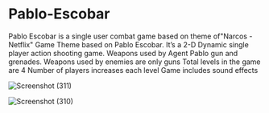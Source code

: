 # Pablo-Escobar
Pablo Escobar  is a single user combat game based on theme of"Narcos - Netflix"
Game Theme based on Pablo Escobar.
It’s a 2-D  Dynamic single player action shooting game.
Weapons used by Agent Pablo gun and grenades.
Weapons used by enemies are only guns
Total levels in the game are 4
Number of players increases each level
Game includes sound effects

![Screenshot (311)](https://user-images.githubusercontent.com/77671665/148011639-d48c0f9f-e82d-45e6-a1fa-401b0849360d.png)

![Screenshot (310)](https://user-images.githubusercontent.com/77671665/148011762-d31c29e3-6d26-4a4f-b61c-ffa47dc3adc6.png)
